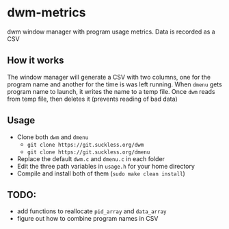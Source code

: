# dwm-metrics 

dwm window manager with program usage metrics.  Data is recorded as a CSV

## How it works

The window manager will generate a CSV with two columns, one for the program name and another for the time is was left running.  When `dmenu` gets program name to launch, it writes the name to a temp file. Once `dwm` reads from temp file, then deletes it (prevents reading of bad data)

## Usage

* Clone both `dwm` and `dmenu`
	* `git clone https://git.suckless.org/dwm`
	* `git clone https://git.suckless.org/dmenu`
* Replace the default `dwm.c` and `dmenu.c` in each folder
* Edit the three path variables in `usage.h` for your home directory
* Compile and install both of them (`sudo make clean install`)

## TODO:
- add functions to reallocate `pid_array` and `data_array`
- figure out how to combine program names in CSV

